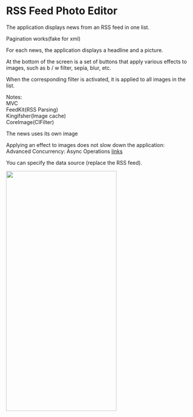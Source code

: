 # RSS Feed Photo Editor

The application displays news from an RSS feed in one list.  

Pagination works(fake for xml)  

For each news, the application displays a headline and a picture.  

At the bottom of the screen is a set of buttons that apply various effects to images, such as b / w filter, sepia, blur, etc.  

When the corresponding filter is activated, it is applied to all images in the list.  

Notes:  
MVC  
FeedKit(RSS Parsing)  
Kingifsher(Image cache)  
CoreImage(CIFilter)  
 
The news uses its own image  

Applying an effect to images does not slow down the application:  
Advanced Concurrency: Async Operations [links](https://uynguyen.github.io/2020/05/16/iOS-Concurrency-Operations/)  

You can specify the data source (replace the RSS feed).


<img src="" width="300" height="650" />